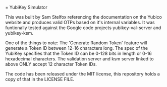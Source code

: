 = YubiKey Simulator

This was built by Sam Stelfox referencing the documentation on the Yubico
website and produces valid OTPs based on it's internal variables. It was
funtionally tested against the Google code projects yubikey-val-server and
yubikey-ksm.

One of the things to note: The 'Generate Random Token' feature will generate a
Token ID between 12-16 characters long. The spec of the YubiKey specifies that
the Token ID can be 0-128 bits in length or 0-16 hexadecimal characters. The
validation server and ksm server linked to above ONLY accept 12 character Token
IDs.

The code has been released under the MIT license, this repository holds a copy
of that in the LICENSE FILE.
